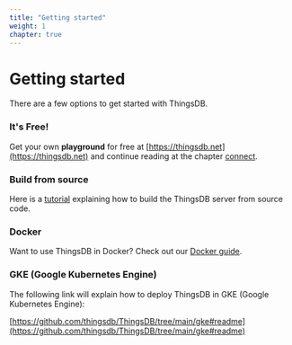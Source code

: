 ```yaml
---
title: "Getting started"
weight: 1
chapter: true
---
```


# Getting started

There are a few options to get started with ThingsDB.

### It's Free!

Get your own **playground** for free at [https://thingsdb.net](https://thingsdb.net) and continue reading at the chapter [connect](../connect).

### Build from source

Here is a [tutorial](./build-from-source) explaining how to build the ThingsDB server from source code.

### Docker

Want to use ThingsDB in Docker? Check out our [Docker guide](./docker).

### GKE (Google Kubernetes Engine)

The following link will explain how to deploy ThingsDB in GKE (Google Kubernetes Engine):

[https://github.com/thingsdb/ThingsDB/tree/main/gke#readme](https://github.com/thingsdb/ThingsDB/tree/main/gke#readme)
